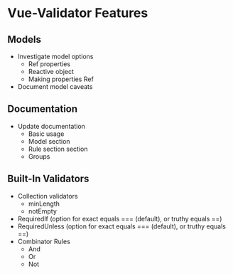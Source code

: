 # Vue-Validator Features

## Models

- Investigate model options
  - Ref properties
  - Reactive object
  - Making properties Ref
- Document model caveats

## Documentation

- Update documentation
  - Basic usage
  - Model section
  - Rule section section
  - Groups

## Built-In Validators

- Collection validators
  - minLength
  - notEmpty
- RequiredIf (option for exact equals === (default), or truthy equals ==)
- RequiredUnless (option for exact equals === (default), or truthy equals ==)
- Combinator Rules
  - And
  - Or
  - Not
